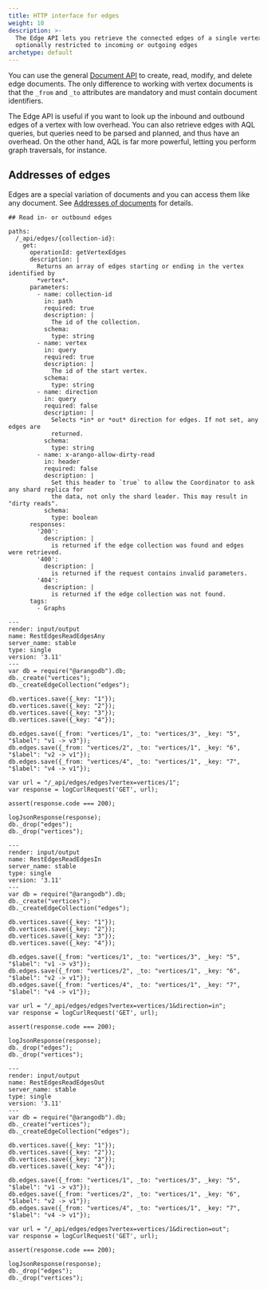 ```yaml
---
title: HTTP interface for edges
weight: 10
description: >-
  The Edge API lets you retrieve the connected edges of a single vertex,
  optionally restricted to incoming or outgoing edges
archetype: default
---
```

You can use the general [Document API](../documents.md) to create,
read, modify, and delete edge documents. The only difference to working with
vertex documents is that the `_from` and `_to` attributes are mandatory and
must contain document identifiers.

The Edge API is useful if you want to look up the inbound and outbound edges of
a vertex with low overhead. You can also retrieve edges with AQL queries, but
queries need to be parsed and planned, and thus have an overhead. On the other
hand, AQL is far more powerful, letting you perform graph traversals, for
instance.

## Addresses of edges

Edges are a special variation of documents and you can access them like any
document. See [Addresses of documents](../documents.md#addresses-of-documents)
for details.

```openapi
## Read in- or outbound edges

paths:
  /_api/edges/{collection-id}:
    get:
      operationId: getVertexEdges
      description: |
        Returns an array of edges starting or ending in the vertex identified by
        *vertex*.
      parameters:
        - name: collection-id
          in: path
          required: true
          description: |
            The id of the collection.
          schema:
            type: string
        - name: vertex
          in: query
          required: true
          description: |
            The id of the start vertex.
          schema:
            type: string
        - name: direction
          in: query
          required: false
          description: |
            Selects *in* or *out* direction for edges. If not set, any edges are
            returned.
          schema:
            type: string
        - name: x-arango-allow-dirty-read
          in: header
          required: false
          description: |
            Set this header to `true` to allow the Coordinator to ask any shard replica for
            the data, not only the shard leader. This may result in "dirty reads".
          schema:
            type: boolean
      responses:
        '200':
          description: |
            is returned if the edge collection was found and edges were retrieved.
        '400':
          description: |
            is returned if the request contains invalid parameters.
        '404':
          description: |
            is returned if the edge collection was not found.
      tags:
        - Graphs
```


```curl
---
render: input/output
name: RestEdgesReadEdgesAny
server_name: stable
type: single
version: '3.11'
---
var db = require("@arangodb").db;
db._create("vertices");
db._createEdgeCollection("edges");

db.vertices.save({_key: "1"});
db.vertices.save({_key: "2"});
db.vertices.save({_key: "3"});
db.vertices.save({_key: "4"});

db.edges.save({_from: "vertices/1", _to: "vertices/3", _key: "5", "$label": "v1 -> v3"});
db.edges.save({_from: "vertices/2", _to: "vertices/1", _key: "6", "$label": "v2 -> v1"});
db.edges.save({_from: "vertices/4", _to: "vertices/1", _key: "7", "$label": "v4 -> v1"});

var url = "/_api/edges/edges?vertex=vertices/1";
var response = logCurlRequest('GET', url);

assert(response.code === 200);

logJsonResponse(response);
db._drop("edges");
db._drop("vertices");
```


```curl
---
render: input/output
name: RestEdgesReadEdgesIn
server_name: stable
type: single
version: '3.11'
---
var db = require("@arangodb").db;
db._create("vertices");
db._createEdgeCollection("edges");

db.vertices.save({_key: "1"});
db.vertices.save({_key: "2"});
db.vertices.save({_key: "3"});
db.vertices.save({_key: "4"});

db.edges.save({_from: "vertices/1", _to: "vertices/3", _key: "5", "$label": "v1 -> v3"});
db.edges.save({_from: "vertices/2", _to: "vertices/1", _key: "6", "$label": "v2 -> v1"});
db.edges.save({_from: "vertices/4", _to: "vertices/1", _key: "7", "$label": "v4 -> v1"});

var url = "/_api/edges/edges?vertex=vertices/1&direction=in";
var response = logCurlRequest('GET', url);

assert(response.code === 200);

logJsonResponse(response);
db._drop("edges");
db._drop("vertices");
```


```curl
---
render: input/output
name: RestEdgesReadEdgesOut
server_name: stable
type: single
version: '3.11'
---
var db = require("@arangodb").db;
db._create("vertices");
db._createEdgeCollection("edges");

db.vertices.save({_key: "1"});
db.vertices.save({_key: "2"});
db.vertices.save({_key: "3"});
db.vertices.save({_key: "4"});

db.edges.save({_from: "vertices/1", _to: "vertices/3", _key: "5", "$label": "v1 -> v3"});
db.edges.save({_from: "vertices/2", _to: "vertices/1", _key: "6", "$label": "v2 -> v1"});
db.edges.save({_from: "vertices/4", _to: "vertices/1", _key: "7", "$label": "v4 -> v1"});

var url = "/_api/edges/edges?vertex=vertices/1&direction=out";
var response = logCurlRequest('GET', url);

assert(response.code === 200);

logJsonResponse(response);
db._drop("edges");
db._drop("vertices");
```
